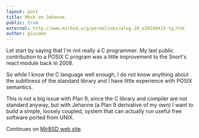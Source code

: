 ```yaml
---
layout: post
title: Mksh on Jehanne. 
public: true
external: http://www.mirbsd.org/permalinks/wlog-10_e20180415-tg.htm
author: giacomo
---
```


Let start by saying that I'm not really a C programmer.
My last public contribution to a POSIX C program was a little improvement to the Snort's react module back in 2008.

So while I know the C language well enough, I do not know anything about the subtliness of the standard library and I have little experience with POSIX semantics.

This is not a big issue with Plan 9, since the C library and compiler are not standard anyway, but with Jehanne (a Plan 9 derivative of my own) I want to build a simple, loosely coupled, system that can actually run useful free software ported from UNIX.

Continues on <a href="hhttp://www.mirbsd.org/permalinks/wlog-10_e20180415-tg.htm">MirBSD web site</a>.
